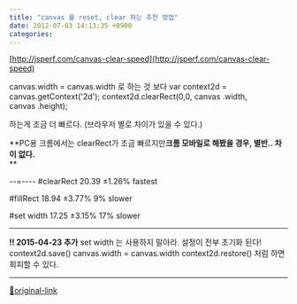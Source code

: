 ```yaml
---
title: "canvas 를 reset, clear 하는 추천 방법"
date: 2012-07-03 14:13:35 +0900
categories: 
---
```

  

[http://jsperf.com/canvas-clear-speed](http://jsperf.com/canvas-clear-speed)  

canvas.width = canvas.width
로 하는 것 보다
var context2d = 
canvas.getContext('2d');
context2d.clearRect(0,0,
canvas .width,
canvas .height);

하는게 조금 더 빠르다.
(브라우저 별로 차이가 있을 수 있다.)
  
**PC용 크롬에서는 clearRect가 조금 빠르지만****크롬 모바일로 해봤을 경우, 별반.. 차이 없다.****  
**  

--=----
#clearRect
20.39
±1.26%
fastest
  

#fillRect
18.94
±3.77%
9% slower
  

#set width
17.25
±3.15%
17% slower

  
- - - - - -

**!! 2015-04-23 추가**
set width 는 사용하지 말아라. 설정이 전부 초기화 된다!
context2d.save()
canvas.width = canvas.width
context2d.restore()
처럼 하면 회피할 수 있다.

  




***
[🔗original-link](http://www.mins01.com/mh/tech/read/782)